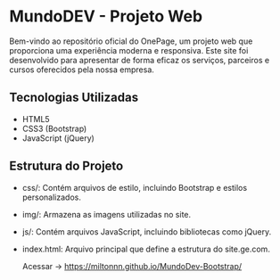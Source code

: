 # MundoDEV - Projeto Web
 Bem-vindo ao repositório oficial do OnePage, um projeto web que proporciona uma experiência moderna e responsiva. Este site foi desenvolvido para apresentar de forma eficaz os serviços, parceiros e cursos oferecidos pela nossa empresa.

## Tecnologias Utilizadas

- HTML5
- CSS3 (Bootstrap)
- JavaScript (jQuery)

## Estrutura do Projeto
- css/: Contém arquivos de estilo, incluindo Bootstrap e estilos personalizados.
- img/: Armazena as imagens utilizadas no site.
- js/: Contém arquivos JavaScript, incluindo bibliotecas como jQuery.
- index.html: Arquivo principal que define a estrutura do site.ge.com.

  Acessar -> https://miltonnn.github.io/MundoDev-Bootstrap/

